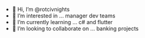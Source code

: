 - 👋 Hi, I’m @rotcivnights
- 👀 I’m interested in ... manager dev teams
- 🌱 I’m currently learning ... c# and flutter
- 💞️ I’m looking to collaborate on ... banking projects

<!---
oliveiravd/oliveiravd is a ✨ special ✨ repository because its `README.md` (this file) appears on your GitHub profile.
You can click the Preview link to take a look at your changes.
--->
